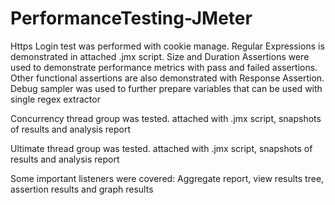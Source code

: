 # PerformanceTesting-JMeter
Https Login test was performed with cookie manage. Regular Expressions is demonstrated in attached .jmx script. Size and Duration Assertions were used to demonstrate performance metrics with pass and failed assertions. Other functional assertions are also demonstrated with Response Assertion. Debug sampler was used to further prepare variables that can be used with single regex extractor

Concurrency thread group was tested. attached with .jmx script, snapshots of results and analysis report

Ultimate thread group was tested. attached with .jmx script, snapshots of results and analysis report

Some important listeners were covered: Aggregate report, view results tree, assertion results and graph results

